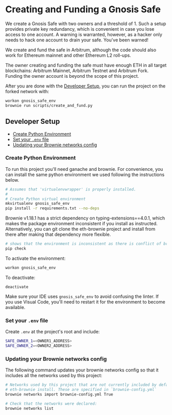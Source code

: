 # Creating and Funding a Gnosis Safe<!-- omit in toc --> 

We create a Gnosis Safe with two owners and a threshold of 1. Such a setup
provides private key redundancy, which is convenient in case you lose access to
one account. A warning is warranted, however, as a hacker only needs to hack one
account to drain your safe. You've been warned!

We create and fund the safe in Arbitrum, although the code should also work for
Ethereum mainnet and other Ethereum L2 roll-ups.

The owner creating and funding the safe must have enough ETH in all target blockchains: Arbitrum Mainnet, Arbitrum Testnet and Arbitrum Fork. Funding the owner account is beyond the scope of this project.

After you are done with the [Developer Setup](#development-setup), you can run
the project on the forked network with:

```bash
workon gnosis_safe_env
brownie run scripts/create_and_fund.py
```

## Developer Setup<!-- omit in toc --> 

- [Create Python Environment](#create-python-environment)
- [Set your `.env` file](#set-your-env-file)
- [Updating your Brownie networks config](#updating-your-brownie-networks-config)

### Create Python Environment

To run this project you'll need ganache and brownie. For convenience,
you can install the same python environment we used following the instructions below. 

```bash
# Assumes that 'virtualenvwrapper' is properly installed.
#
# Create Python virtual environment
mkvirtualenv gnosis_safe_env
pip install -r requirements.txt --no-deps
```

Brownie v1.18.1 has a strict dependency on typing-extensions==4.0.1, which makes
the package environment inconsistent if you install as instructed. 
Alternatively, you can git clone the eth-brownie project and install from there 
after making that dependency more flexible.

```bash
# shows that the environment is inconsistent as there is conflict of brownie with typing-extensions. This conflict should not affect functionality.
pip check
```

To activate the environment:

```bash
workon gnosis_safe_env
```

To deactivate:

```
deactivate
```

Make sure your IDE uses `gnosis_safe_env` to avoid confusing the linter. If you
use Visual Code, you'll need to restart it for the environment to become available.

### Set your `.env` file

Create `.env` at the project's root and include:

```bash
SAFE_OWNER_1=<OWNER1_ADDRESS>
SAFE_OWNER_2=<OWNER2_ADDRESS>
```

### Updating your Brownie networks config

The following command updates your brownie networks config so that it includes
all the networks used by this project:

```bash
# Networks used by this project that are not currently included by default by
# eth-brownie install. These are specified in `brownie-config.yml`
brownie networks import brownie-config.yml True

# Check that the networks were declared:
brownie networks list
```